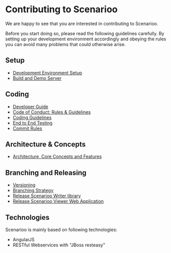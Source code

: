 # Contributing to Scenarioo

We are happy to see that you are interested in contributing to Scenarioo. 

Before you start doing so, please read the following guidelines carefully. By setting up your development environment accordingly and obeying the rules you can avoid many problems that could otherwise arise.

## Setup
* [Development Environment Setup](Development-Environment.md)
* [Build and Demo Server](Build-Server.md)

## Coding
* [Developer Guide](Developer-Guide.md)
* [Code of Conduct: Rules & Guidelines](Code-of-Conduct.md)
* [Coding Guidelines](Coding-guidelines.md)
* [End to End Testing](e2eTesting.md)
* [Commit Rules](Commit-rules.md)

## Architecture & Concepts
* [Architecture, Core Concepts and Features](../features/README.md)

## Branching and Releasing
* [Versioning](Versioning.md)
* [Branching Strategy](Branching-strategy.md)
* [Release Scenarioo Writer library](Release-Scenarioo-Writer-Library.md)
* [Release Scenarioo Viewer Web Application](Release-Scenarioo-Viewer-Web-Application.md)

## Technologies
Scenarioo is mainly based on following technologies:
* AngularJS
* RESTful Webservices with "JBoss resteasy"
